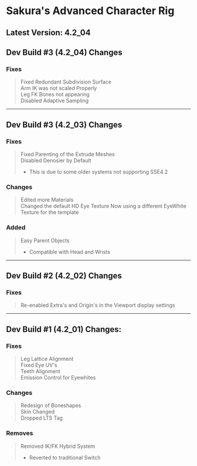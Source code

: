 # Sakura's Advanced Character Rig
Latest Version: 4.2_04
--------

## Dev Build #3 (4.2_04) Changes

### Fixes
> Fixed Redundant Subdivision Surface<br>
> Arm IK was not scaled Properly<br>
> Leg FK Bones not appearing<br>
> Disabled Adaptive Sampling

---

## Dev Build #3 (4.2_03) Changes

### Fixes
> Fixed Parenting of the Extrude Meshes<br>
> Disabled Denosier by Default
> - This is due to some older systems not supporting SSE4.2<br>

### Changes
> Edited more Materials<br>
> Changed the default HD Eye Texture 
> Now using a different EyeWhite Texture for the template

### Added
> Easy Parent Objects<br>
> - Compatible with Head and Wrists

---

## Dev Build #2 (4.2_02) Changes

### Fixes
> Re-enabled Extra's and Origin's in the Viewport display settings<br>

---

## Dev Build #1 (4.2_01) Changes:

### Fixes
> Leg Lattice Alignment<br>
> Fixed Eye UV's<br>
> Teeth Alignment<br>
> Emission Control for Eyewhites<br>

### Changes
> Redesign of Boneshapes<br>
> Skin Changed<br>
> Dropped LTS Tag<br>

### Removes
> Removed IK/FK Hybrid System<br>
> - Reverted to traditional Switch
